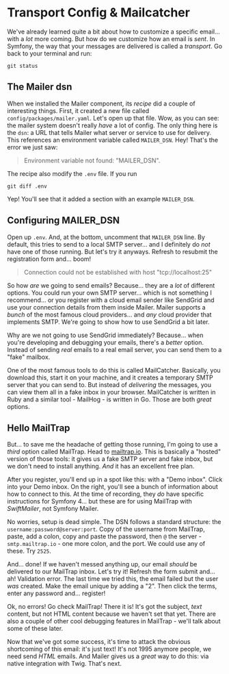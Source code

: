 # Transport Config & Mailcatcher

We've already learned quite a bit about how to customize a specific email... with
a *lot* more coming. But how do we customize how an email is *sent*. In Symfony,
the way that your messages are delivered is called a *transport*. Go back to
your terminal and run:

```terminal
git status
```

## The Mailer dsn

When we installed the Mailer component, its *recipe* did a couple of interesting
things. First, it created a new file called `config/packages/mailer.yaml`. Let's
open up that file. Wow, as you can see: the mailer system doesn't really *have*
a lot of config. The only thing here is the `dsn`: a URL that tells Mailer what
server or service to use for delivery. This references an environment variable
called `MAILER_DSN`. Hey! That's the error we just saw:

> Environment variable not found: "MAILER_DSN".

The recipe also modify the `.env` file. If you run

```terminal
git diff .env
```

Yep! You'll see that it added a section with an example `MAILER_DSN`.

## Configuring MAILER_DSN

Open up `.env`. And, at the bottom, uncomment that `MAILER_DSN` line. By default,
this tries to send to a local SMTP server... and I definitely do *not* have one
of those running. But let's try it anyways. Refresh to resubmit the registration
form and... boom!

> Connection could not be established with host "tcp://localhost:25"

So how *are* we going to send emails? Because... they are a *lot* of different
options. You could run your own SMTP server... which is not something I recommend...
or you register with a cloud email sender like SendGrid and use your connection
details from them inside Mailer. Mailer supports a *bunch* of the most famous
cloud providers... and *any* cloud provider that implements SMTP. We're going
to show how to use SendGrid a bit later.

Why are we not going to use SendGrid immediately? Because... when you're developing
and debugging your emails, there's a *better* option. Instead of sending *real*
emails to a real email server, you can send them to a "fake" mailbox.

One of the most famous tools to do this is called MailCatcher. Basically, you download
this, start it on your machine, and it creates a temporary SMTP server that you
can send to. But instead of *delivering* the messages, you can view them all
in a fake inbox in your browser. MailCatcher is written in Ruby and a similar tool -
MailHog - is written in Go. Those are both *great* options.

## Hello MailTrap

But... to save me the headache of getting those running, I'm going to use a *third*
option called MailTrap. Head to [mailtrap.io](https://mailtrap.io/). This is
basically a "hosted" version of those tools: it gives us a fake SMTP server and
fake inbox, but we don't need to install anything. *And* it has an excellent free
plan.

After you register, you'll end up in a spot like this: with a "Demo inbox". Click
into your Demo inbox. On the right, you'll see a bunch of information about
how to connect to this. At the time of recording, they *do* have specific instructions
for Symfony 4... but these are for using MailTrap with *SwiftMailer*, not Symfony
Mailer.

No worries, setup is dead simple. The DSN follows a standard structure: the
`username:password@server:port`. Copy of the username from MailTrap, paste,
add a colon, copy and paste the password, then `@` the server - `smtp.mailtrap.io` -
one more colon, and the port. We could use any of these. Try `2525`.

And... done! If we haven't messed anything up, our email *should* be delivered
to our MailTrap inbox. Let's try it! Refresh the form submit and... ah! Validation
error. The last time we tried this, the email failed but the user *was* created.
Make the email unique by adding a "2". Then click the terms, enter any password
and... register!

Ok, no errors! Go check MailTrap! There it is! It's got the subject, *text*
content, but not HTML content because we haven't set that yet. There are also
a couple of other cool debugging features in MailTrap - we'll talk about some of
these later.

Now that we've got some success, it's time to attack the obvious shortcoming
of this email: it's just text! It's not 1995 anymore people, we need send *HTML*
emails. And Mailer gives us a *great* way to do this:  via native integration with
Twig. That's next.
